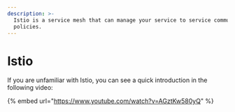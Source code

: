 ```yaml
---
description: >-
  Istio is a service mesh that can manage your service to service communication
  policies.
---
```


# Istio

If you are unfamiliar with Istio, you can see a quick introduction in the following video:

{% embed url="https://www.youtube.com/watch?v=AGztKw580yQ" %}



